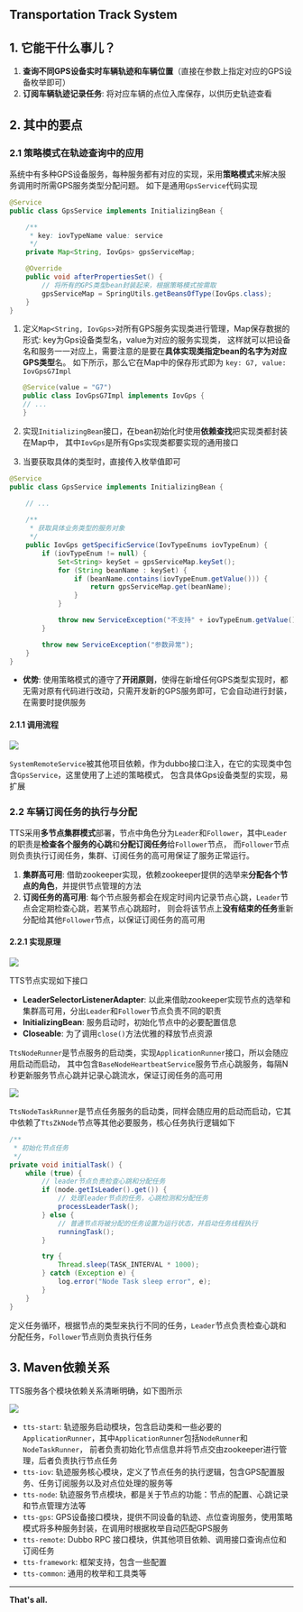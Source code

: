 ## Transportation Track System

## 1. 它能干什么事儿？
1. **查询不同GPS设备实时车辆轨迹和车辆位置**（直接在参数上指定对应的GPS设备枚举即可）
2. **订阅车辆轨迹记录任务**: 将对应车辆的点位入库保存，以供历史轨迹查看

## 2. 其中的要点
### 2.1 策略模式在轨迹查询中的应用
系统中有多种GPS设备服务，每种服务都有对应的实现，采用**策略模式**来解决服务调用时所需GPS服务类型分配问题。
如下是通用`GpsService`代码实现

```java
@Service
public class GpsService implements InitializingBean {

    /**
     * key: iovTypeName value: service
     */
    private Map<String, IovGps> gpsServiceMap;

    @Override
    public void afterPropertiesSet() {
        // 将所有的GPS类型bean封装起来，根据策略模式按需取
        gpsServiceMap = SpringUtils.getBeansOfType(IovGps.class);
    }
}
```

1. 定义`Map<String, IovGps>`对所有GPS服务实现类进行管理，Map保存数据的形式: key为Gps设备类型名，value为对应的服务实现类，
   这样就可以把设备名和服务一一对应上，需要注意的是要在**具体实现类指定bean的名字为对应GPS类型**名。
   如下所示，那么它在Map中的保存形式即为 `key: G7, value: IovGpsG7Impl`
      ```java
   @Service(value = "G7")
   public class IovGpsG7Impl implements IovGps {
    // ...
   }
   ```

2. 实现`InitializingBean`接口，在bean初始化时使用**依赖查找**把实现类都封装在Map中， 其中`IovGps`是所有Gps实现类都要实现的通用接口
   
3. 当要获取具体的类型时，直接传入枚举值即可
```java
@Service
public class GpsService implements InitializingBean {

    // ...
    
    /**
     * 获取具体业务类型的服务对象
     */
    public IovGps getSpecificService(IovTypeEnums iovTypeEnum) {
        if (iovTypeEnum != null) {
            Set<String> keySet = gpsServiceMap.keySet();
            for (String beanName : keySet) {
                if (beanName.contains(iovTypeEnum.getValue())) {
                    return gpsServiceMap.get(beanName);
                }
            }

            throw new ServiceException("不支持" + iovTypeEnum.getValue() + "类型查询");
        }

        throw new ServiceException("参数异常");
    }
}
```

- **优势**: 使用策略模式的遵守了**开闭原则**，使得在新增任何GPS类型实现时，都无需对原有代码进行改动，只需开发新的GPS服务即可，它会自动进行封装，在需要时提供服务

#### 2.1.1 调用流程
![](images/ttsG7业务图.jpg)

`SystemRemoteService`被其他项目依赖，作为dubbo接口注入，在它的实现类中包含`GpsService`，这里使用了上述的策略模式，
包含具体Gps设备类型的实现，易扩展

### 2.2 车辆订阅任务的执行与分配

TTS采用**多节点集群模式**部署，节点中角色分为`Leader`和`Follower`，其中`Leader`的职责是**检查各个服务的心跳**和**分配订阅任务**给`Follower`节点，
而`Follower`节点则负责执行订阅任务，集群、订阅任务的高可用保证了服务正常运行。

1. **集群高可用**: 借助zookeeper实现，依赖zookeeper提供的选举来**分配各个节点的角色**，并提供节点管理的方法
2. **订阅任务的高可用**: 每个节点服务都会在规定时间内记录节点心跳，`Leader`节点会定期检查心跳，若某节点心跳超时，
   则会将该节点上**没有结束的任务**重新分配给其他`Follower`节点，以保证订阅任务的高可用
   
#### 2.2.1 实现原理
![](images/TTS组件实现原理类图.jpg)

TTS节点实现如下接口
- **LeaderSelectorListenerAdapter**: 以此来借助zookeeper实现节点的选举和集群高可用，分出`Leader`和`Follower`节点负责不同的职责
- **InitializingBean**: 服务启动时，初始化节点中的必要配置信息
- **Closeable**: 为了调用`close()`方法优雅的释放节点资源

`TtsNodeRunner`是节点服务的启动类，实现`ApplicationRunner`接口，所以会随应用启动而启动，
其中包含`BaseNodeHeartbeatService`服务节点心跳服务，每隔N秒更新服务节点心跳并记录心跳流水，保证订阅任务的高可用

![](images/TTS节点任务原理类图.jpg)

`TtsNodeTaskRunner`是节点任务服务的启动类，同样会随应用的启动而启动，它其中依赖了`TtsZkNode`节点等其他必要服务，核心任务执行逻辑如下

```java
/**
 * 初始化节点任务
 */
private void initialTask() {
    while (true) {
        // leader节点负责检查心跳和分配任务
        if (node.getIsLeader().get()) {
            // 处理leader节点的任务，心跳检测和分配任务
            processLeaderTask();
        } else {
            // 普通节点将被分配的任务设置为运行状态，并启动任务线程执行
            runningTask();
        }

        try {
            Thread.sleep(TASK_INTERVAL * 1000);
        } catch (Exception e) {
            log.error("Node Task sleep error", e);
        }
    }
}
```
定义任务循环，根据节点的类型来执行不同的任务，`Leader`节点负责检查心跳和分配任务，`Follower`节点则负责执行任务

## 3. Maven依赖关系
TTS服务各个模块依赖关系清晰明确，如下图所示

![](images/新tts依赖关系.jpg)

- `tts-start`: 轨迹服务启动模块，包含启动类和一些必要的`ApplicationRunner`，其中`ApplicationRunner`包括`NodeRunner`和`NodeTaskRunner`，
  前者负责初始化节点信息并将节点交由zookeeper进行管理，后者负责执行节点任务
- `tts-iov`: 轨迹服务核心模块，定义了节点任务的执行逻辑，包含GPS配置服务、任务订阅服务以及对点位处理的服务等
- `tts-node`: 轨迹服务节点模块，都是关于节点的功能：节点的配置、心跳记录和节点管理方法等
- `tts-gps`: GPS设备接口模块，提供不同设备的轨迹、点位查询服务，使用策略模式将多种服务封装，在调用时根据枚举自动匹配GPS服务
- `tts-remote`: Dubbo RPC 接口模块，供其他项目依赖、调用接口查询点位和订阅任务
- `tts-framework`: 框架支持，包含一些配置
- `tts-common`: 通用的枚举和工具类等

---
**That's all.**
